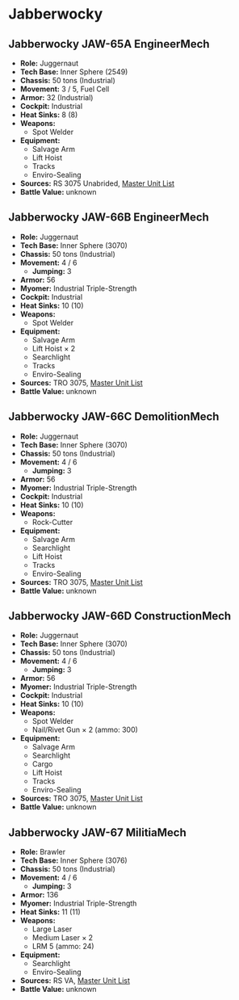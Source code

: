 # Jabberwocky
## Jabberwocky JAW-65A EngineerMech
- **Role:** Juggernaut
- **Tech Base:** Inner Sphere (2549)
- **Chassis:** 50 tons (Industrial)
- **Movement:** 3 / 5, Fuel Cell
- **Armor:** 32 (Industrial)
- **Cockpit:** Industrial
- **Heat Sinks:** 8 (8)
- **Weapons:**
  - Spot Welder
- **Equipment:**
  - Salvage Arm
  - Lift Hoist
  - Tracks
  - Enviro-Sealing
- **Sources:** RS 3075 Unabrided, [Master Unit List](http://masterunitlist.info/Unit/Details/4383/jabberwocky-jaw-65a-engineermech)
- **Battle Value:** unknown

## Jabberwocky JAW-66B EngineerMech
- **Role:** Juggernaut
- **Tech Base:** Inner Sphere (3070)
- **Chassis:** 50 tons (Industrial)
- **Movement:** 4 / 6
  - **Jumping:** 3
- **Armor:** 56
- **Myomer:** Industrial Triple-Strength
- **Cockpit:** Industrial
- **Heat Sinks:** 10 (10)
- **Weapons:**
  - Spot Welder
- **Equipment:**
  - Salvage Arm
  - Lift Hoist × 2
  - Searchlight
  - Tracks
  - Enviro-Sealing
- **Sources:** TRO 3075, [Master Unit List](http://masterunitlist.info/Unit/Details/1650/jabberwocky-jaw-66b-engineermech)
- **Battle Value:** unknown

## Jabberwocky JAW-66C DemolitionMech
- **Role:** Juggernaut
- **Tech Base:** Inner Sphere (3070)
- **Chassis:** 50 tons (Industrial)
- **Movement:** 4 / 6
  - **Jumping:** 3
- **Armor:** 56
- **Myomer:** Industrial Triple-Strength
- **Cockpit:** Industrial
- **Heat Sinks:** 10 (10)
- **Weapons:**
  - Rock-Cutter
- **Equipment:**
  - Salvage Arm
  - Searchlight
  - Lift Hoist
  - Tracks
  - Enviro-Sealing
- **Sources:** TRO 3075, [Master Unit List](http://masterunitlist.info/Unit/Details/1651/jabberwocky-jaw-66c-demolitionmech)
- **Battle Value:** unknown

## Jabberwocky JAW-66D ConstructionMech
- **Role:** Juggernaut
- **Tech Base:** Inner Sphere (3070)
- **Chassis:** 50 tons (Industrial)
- **Movement:** 4 / 6
  - **Jumping:** 3
- **Armor:** 56
- **Myomer:** Industrial Triple-Strength
- **Cockpit:** Industrial
- **Heat Sinks:** 10 (10)
- **Weapons:**
  - Spot Welder
  - Nail/Rivet Gun × 2 (ammo: 300)
- **Equipment:**
  - Salvage Arm
  - Searchlight
  - Cargo
  - Lift Hoist
  - Tracks
  - Enviro-Sealing
- **Sources:** TRO 3075, [Master Unit List](http://masterunitlist.info/Unit/Details/1652/jabberwocky-jaw-66d-constructionmech)
- **Battle Value:** unknown

## Jabberwocky JAW-67 MilitiaMech
- **Role:** Brawler
- **Tech Base:** Inner Sphere (3076)
- **Chassis:** 50 tons (Industrial)
- **Movement:** 4 / 6
  - **Jumping:** 3
- **Armor:** 136
- **Myomer:** Industrial Triple-Strength
- **Heat Sinks:** 11 (11)
- **Weapons:**
  - Large Laser
  - Medium Laser × 2
  - LRM 5 (ammo: 24)
- **Equipment:**
  - Searchlight
  - Enviro-Sealing
- **Sources:** RS VA, [Master Unit List](http://masterunitlist.info/Unit/Details/7176/jabberwocky-jaw-67-militiamech)
- **Battle Value:** unknown

